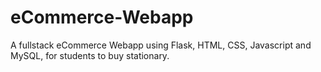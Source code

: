# eCommerce-Webapp
A fullstack eCommerce Webapp using Flask, HTML, CSS, Javascript and MySQL, for students to buy stationary.
